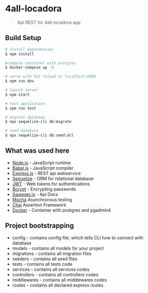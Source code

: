 
# 4all-locadora
> Api REST for 4all-locadora app

## Build Setup

``` bash
# install dependencies
$ npm install

#compose container with postgres
$ docker-compose up -d

# serve with hot reload at localhost:4000
$ npm run dev

# launch server
$ npm start

# test application
$ npm run test

# migrate database
$ npx sequelize-cli db:migrate

# seed database
$ npx sequelize-cli db:seed:all
```

## What was used here
- [Node.js](https://nodejs.org/api/) - JavaScript runtime
- [Babel.js](https://babeljs.io) -  JavaScript compiler
- [Express.js](http://expressjs.com/pt-br/api.html) - REST api webservice 
- [Sequelize](https://sequelize.org/) - ORM for relational database
- [JWT](https://jwt.io/) - Web tokens for authentications
- [Bcrypt](https://www.npmjs.com/package/bcrypt) - Encrypting passwords
- [Swagger.io](https://swagger.io/docs/specification/about/) - Api Docs
- [Mocha](https://mochajs.org) Asynchronous testing
- [Chai](https://www.chaijs.com/) Assertion Framework
- [Docker](https://www.docker.com/) - Container with postgres and pgadmin4


## Project bootstrapping

- config - contains config file, which tells CLI how to connect with database
- models - contains all models for your project
- migrations - contains all migration files
- seeders - contains all seed files
- tests - contains all tests code
- services - contains all services codes
- controllers - contains all controllers codes
- middlewares - contains all middlewares codes
- routes - contains all declared express routes